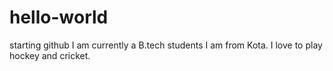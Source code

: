 # hello-world
starting github
I am currently a B.tech students
I am from Kota.
I love to play hockey and cricket.
